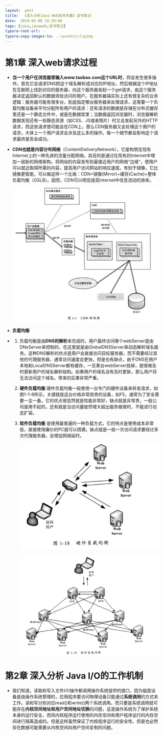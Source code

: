 ```yaml
---
layout:  post
title:  《深入分析Java Web技术内幕》读书笔记
date:  2019-05-08 14:20:00
tags: [java,javaweb,读书笔记]
typora-root-url: .
typora-copy-images-to: ..\assets\clipimg
---
```


# 第1章 深入web请求过程

 

- **当一个用户在浏览器里输入www.taobao.com这个URL时**，将会发生很多操作。首先它会请求DNS把这个域名解析成对应的IP地址，然后根据这个IP地址在互联网上找到对应的服务器，向这个服务器发起一个get请求，由这个服务器决定返回默认的数据资给访问的用户。在服务器端实际上还有很复杂的业务逻辑：服务器可能有很多台，到底指定哪台服务器来处理请求，这需要一个负载均衡设备来平均分配所有用户的请求：还有请求的数据是存储在分布式缓存里还是一个静态文件中，或是在数据库里；当数据返回浏览器时，浏览器解析数据发现还有一些静态资源（如CSS、JS或者图片）时又会发起另外的HTTP请求，而这些请求很可能会在CDN上，那么CDN服务器又会处理这个用户的请求，大体上一个用户请求会涉及这么多的操作。每一个细节都会影响这个请求最终是否会成功。

  

- **CDN也就是内容分布网络**（ContentDeliveryNetwork），它是构筑在现有Internet上的一种先进的流量分配网络。其目的是通过在现有的Internet中增加一层新的网络架构，将网站的内容发布到最接近用户的网络“边缘”，使用户可以就近取得所需的内容，提高用户访问网站的响应速度。有别于镜像，它比镜像更智能，可以做这样一个比喻：CDN=镜像(Mirror)+缓存(Cache)+整体负载均衡（GSLB）。因而，CDN可以明显提高Internet中信息流动的效率。

  ![计算机生成了可选文字: D、s域名服务 域名到地址映射 用户浏览器 CSS/JS/IMG ℃闐kie等局 部内容缓存 负载均衡 CDN CSS/JStIMG等静态资源 HITP反 向代理 服务端系统 Apache/Nginx 分布式緩存系統 JBowTomcatJJettY 图卜1 文件系统 数据库 CDN架构图](/../assets/clipimg/clip_image001-1560249028968.png)

- **负载均衡** 

- 1. 负载均衡是由**DNS的解析**来完成的，用户最终访问哪个webServer是由DNsServer来控制的，在这里就是由GlobalDNSServer来动态解析域名服务。这种DNS解析的优点是用户会直接访问目标服务器，而不需要经过其他的代理服务器，通常访问速度会更快。但是也有缺点，由于DNS在用户本地和LocalDNSServer都有缓存，一旦某台webServer挂掉，就很难及时更新用户的域名解析结构。如果用户的域名没有及时更新，那么用户将无法访问这个域名，带来的后果非常严重。
  
  2. **硬件负载均衡**  硬件负载均衡一般使用一台专门的硬件设备来转发请求，如图1-1-8所示。关键就是这台价格非常昂贵的设备，如F5，通常为了安全需要一主一备。它的优点很显然就是性能非常好，缺点就是非常贵，一般公司是用不起的，还有就是当访问量陡然增大超出服务极限时，不能进行动态扩容。
  
  3. **软件负载均衡**  是使用最普遍的一种负载方式，它的特点是使用成本非常低，直接使用廉价的PC就可以搭建。缺点就是一般一次访问请求要经过多次代理服务器，会增加网络延时。
  
     ![访 同  图 卜 18 硬 件 负 均 衝 ](/../assets/clipimg/clip_image001-1560249045557.png)
     
     ![HAProxy  web  Serv er  web  Server  t.vs  1-19  l.vs  Aero s  HA  web  Server  Web  Server ](/../assets/clipimg/clip_image001-1560249062051.png)
  

# 第2章 深入分析 Java I/O的工作机制

- 我们知道，读取和写入文件I/O操作都调用操作系统提供的接口，因为磁盘设备是由操作系统管理的，应用程序要访问物理设备只能通过**系统调用**的方式来工作。读和写分别对应read()和write()两个系统调用。而只要是系统调用就可能存在**内核空间地址和用户空间地址切换**的问题，这是操作系统为了保护系统本身的运行安全，而将内核程序运行使用的内存空间和用户程序运行的内存空间进行隔离造成的。但是这样虽然保证了内核程序运行的安全性，但是也必然存在数据可能需要从内核空间向用户空间复制的问题。





